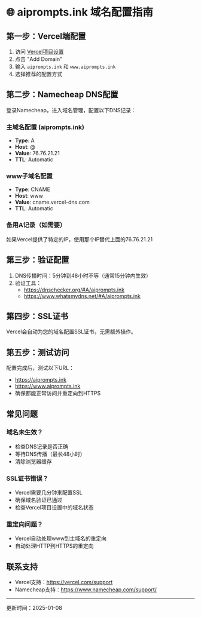 # 🌐 aiprompts.ink 域名配置指南

## 第一步：Vercel端配置

1. 访问 [Vercel项目设置](https://vercel.com/kexing6400s-projects/ai-prompt-generator/settings/domains)
2. 点击 "Add Domain"
3. 输入 `aiprompts.ink` 和 `www.aiprompts.ink`
4. 选择推荐的配置方式

## 第二步：Namecheap DNS配置

登录Namecheap，进入域名管理，配置以下DNS记录：

### 主域名配置 (aiprompts.ink)
- **Type**: A
- **Host**: @
- **Value**: 76.76.21.21
- **TTL**: Automatic

### www子域名配置
- **Type**: CNAME
- **Host**: www
- **Value**: cname.vercel-dns.com
- **TTL**: Automatic

### 备用A记录（如需要）
如果Vercel提供了特定的IP，使用那个IP替代上面的76.76.21.21

## 第三步：验证配置

1. DNS传播时间：5分钟到48小时不等（通常15分钟内生效）
2. 验证工具：
   - https://dnschecker.org/#A/aiprompts.ink
   - https://www.whatsmydns.net/#A/aiprompts.ink

## 第四步：SSL证书

Vercel会自动为您的域名配置SSL证书，无需额外操作。

## 第五步：测试访问

配置完成后，测试以下URL：
- https://aiprompts.ink
- https://www.aiprompts.ink
- 确保都能正常访问并重定向到HTTPS

## 常见问题

### 域名未生效？
- 检查DNS记录是否正确
- 等待DNS传播（最长48小时）
- 清除浏览器缓存

### SSL证书错误？
- Vercel需要几分钟来配置SSL
- 确保域名验证已通过
- 检查Vercel项目设置中的域名状态

### 重定向问题？
- Vercel自动处理www到主域名的重定向
- 自动处理HTTP到HTTPS的重定向

## 联系支持

- Vercel支持：https://vercel.com/support
- Namecheap支持：https://www.namecheap.com/support/

---
更新时间：2025-01-08